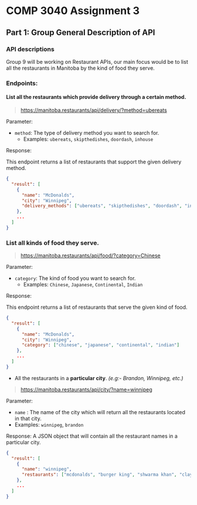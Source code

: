 # COMP 3040 Assignment 3 
## Part 1: Group General Description of API

### API descriptions
Group 9 will be working on Restaurant APIs, our main focus would be to list all the restaurants in Manitoba by the kind of food they serve. 

### Endpoints:
#### List all the restaurants which provide delivery through a certain method.
> https://manitoba.restaurants/api/delivery/?method=ubereats

Parameter:
- `method`: The type of delivery method you want to search for.
  - Examples: `ubereats`, `skipthedishes`, `doordash`, `inhouse`

Response: 

This endpoint returns a list of restaurants that support the given delivery method.

```json
{
  "result": [
    {
      "name": "McDonalds",
      "city": "Winnipeg",
      "delivery_methods": ["ubereats", "skipthedishes", "doordash", "inhouse"]
    },
    ...
  ]
}
```
### List all kinds of food they serve.

> https://manitoba.restaurants/api/food/?category=Chinese


Parameter:
- `category`: The kind of food you want to search for.
  - Examples: `Chinese`, `Japanese`, `Continental`, `Indian`

Response:

This endpoint returns a list of restaurants that serve the given kind of food.

```json
{
  "result": [
    {
      "name": "McDonalds",
      "city": "Winnipeg",
      "category": ["chinese", "japanese", "continental", "indian"]
    },
    ...
  ]
}
```
- All the restaurants in a **particular city**. *(e.g:- Brandon, Winnipeg, etc.)*
> https://manitoba.restaurants/api/city/?name=winnipeg

Parameter: 
- `name` : The name of the city which will return all the restaurants located in that city.
- Examples: `winnipeg`, `brandon`

Response: 
A JSON object that will contain all the restaurant names in a particular city.

```json
{
  "result": [
    {
      "name": "winnipeg",
      "restaurants": ["mcdonalds", "burger king", "shwarma khan", "clay oven"]
    },
    ...
  ]
}
```